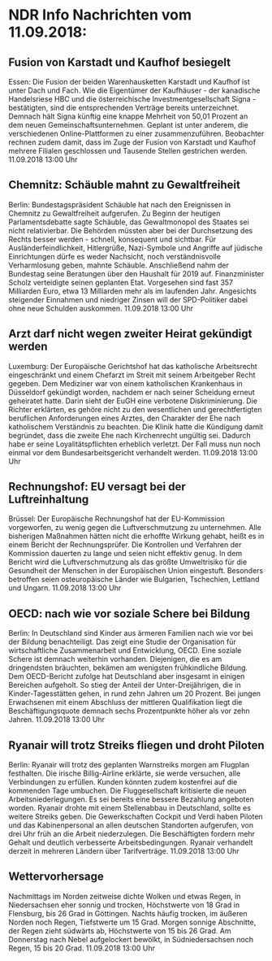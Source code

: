 # NDR Info Nachrichten vom 11.09.2018:


## Fusion von Karstadt und Kaufhof besiegelt
Essen: Die Fusion der beiden Warenhausketten Karstadt und Kaufhof ist unter Dach und Fach. Wie die Eigentümer der Kaufhäuser - der kanadische  Handelsriese HBC und die österreichische Investmentgesellschaft Signa - bestätigten, sind die entsprechenden Verträge bereits unterzeichnet. Demnach hält Signa künftig eine knappe Mehrheit von 50,01 Prozent an dem neuen Gemeinschaftsunternehmen. Geplant ist unter anderem, die verschiedenen Online-Plattformen zu einer zusammenzuführen. Beobachter rechnen zudem damit, dass im Zuge der Fusion von Karstadt und Kaufhof mehrere Filialen geschlossen und Tausende Stellen gestrichen werden. 11.09.2018 13:00 Uhr 

## Chemnitz: Schäuble mahnt zu Gewaltfreiheit
Berlin: Bundestagspräsident Schäuble hat nach den Ereignissen in Chemnitz zu Gewaltfreiheit aufgerufen. Zu Beginn der heutigen Parlamentsdebatte sagte Schäuble, das Gewaltmonopol des Staates sei nicht relativierbar. Die Behörden müssten aber bei der Durchsetzung des Rechts besser werden - schnell, konsequent und sichtbar. Für Ausländerfeindlichkeit, Hitlergrüße, Nazi-Symbole und Angriffe auf jüdische Einrichtungen dürfe es weder Nachsicht, noch verständnisvolle Verharmlosung geben, mahnte Schäuble. Anschließend nahm der Bundestag seine Beratungen über den Haushalt für 2019 auf. Finanzminister Scholz verteidigte seinen geplanten Etat. Vorgesehen sind fast 357 Milliarden Euro, etwa 13 Milliarden mehr als im laufenden Jahr. Angesichts steigender Einnahmen und niedriger Zinsen will der SPD-Politiker dabei ohne neue Schulden auskommen. 11.09.2018 13:00 Uhr 

## Arzt darf nicht wegen zweiter Heirat gekündigt werden
Luxemburg: Der Europäische Gerichtshof hat das katholische Arbeitsrecht eingeschränkt und einem Chefarzt im Streit mit seinem Arbeitgeber Recht gegeben. Dem Mediziner war von einem katholischen Krankenhaus in Düsseldorf gekündigt worden, nachdem er nach seiner Scheidung erneut geheiratet hatte. Darin sieht der EuGH eine verbotene Diskriminierung. Die Richter erklärten, es gehöre nicht zu den wesentlichen und gerechtfertigten beruflichen Anforderungen eines Arztes, den Charakter der Ehe nach katholischem Verständnis zu beachten. Die Klinik hatte die Kündigung damit begründet, dass die zweite Ehe nach Kirchenrecht ungültig sei. Dadurch habe er seine Loyalitätspflichten erheblich verletzt. Der Fall muss nun noch einmal vor dem Bundesarbeitsgericht verhandelt werden. 11.09.2018 13:00 Uhr 

## Rechnungshof: EU versagt bei der Luftreinhaltung
Brüssel: Der Europäische Rechnungshof hat der EU-Kommission vorgeworfen, zu wenig gegen die Luftverschmutzung zu unternehmen. Alle bisherigen Maßnahmen hätten nicht die erhoffte Wirkung gehabt, heißt es in einem Bericht der Rechnungsprüfer. Die Kontrollen und Verfahren der Kommission dauerten zu lange und seien nicht effektiv genug. In dem Bericht wird die Luftverschmutzung als das größte Umweltrisiko für die Gesundheit der Menschen in der Europäischen Union eingestuft. Besonders betroffen seien osteuropäische Länder wie Bulgarien, Tschechien, Lettland und Ungarn. 11.09.2018 13:00 Uhr 

## OECD: nach wie vor soziale Schere bei Bildung
Berlin: In Deutschland sind Kinder aus ärmeren Familien nach wie vor bei der Bildung benachteiligt. Das zeigt eine Studie der Organisation für wirtschaftliche Zusammenarbeit und Entwicklung, OECD. Eine soziale Schere ist demnach weiterhin vorhanden. Diejenigen, die es am dringendsten bräuchten, bekämen am wenigsten frühkindliche Bildung. Dem OECD-Bericht zufolge hat Deutschland aber insgesamt in einigen Bereichen aufgeholt. So stieg der Anteil der Unter-Dreijährigen, die in Kinder-Tagesstätten gehen, in rund zehn Jahren um 20 Prozent. Bei jungen Erwachsenen mit einem Abschluss der mittleren Qualifikation liegt die Beschäftigungsquote demnach sechs Prozentpunkte höher als vor zehn Jahren. 11.09.2018 13:00 Uhr 

## Ryanair will trotz Streiks fliegen und droht Piloten
Berlin: Ryanair will trotz des geplanten Warnstreiks morgen am Flugplan festhalten. Die irische Billig-Airline erklärte, sie werde versuchen, alle Verbindungen zu erfüllen. Kunden könnten zudem kostenfrei auf die kommenden Tage umbuchen. Die Fluggesellschaft kritisierte die neuen Arbeitsniederlegungen. Es sei bereits eine bessere Bezahlung angeboten worden. Ryanair drohte mit einem Stellenabbau in Deutschland, sollte es weitere Streiks geben. Die Gewerkschaften Cockpit und Verdi haben Piloten und das Kabinenpersonal an allen deutschen Standorten aufgerufen, von drei Uhr früh an die Arbeit niederzulegen. Die Beschäftigten fordern mehr Gehalt und deutlich verbesserte Arbeitsbedingungen. Ryanair verhandelt derzeit in mehreren Ländern über Tarifverträge. 11.09.2018 13:00 Uhr 

## Wettervorhersage
Nachmittags im Norden zeitweise dichte Wolken und etwas Regen, in Niedersachsen eher sonnig und trocken, Höchstwerte von 18 Grad in Flensburg, bis 26 Grad in Göttingen. Nachts häufig trocken, im äußeren Norden noch Regen, Tiefstwerte um 15 Grad. Morgen sonnige Abschnitte, der Regen zieht südwärts ab, Höchstwerte von 15 bis 26 Grad. Am Donnerstag nach Nebel aufgelockert bewölkt, in Südniedersachsen noch Regen, 15 bis 20 Grad. 11.09.2018 13:00 Uhr 
